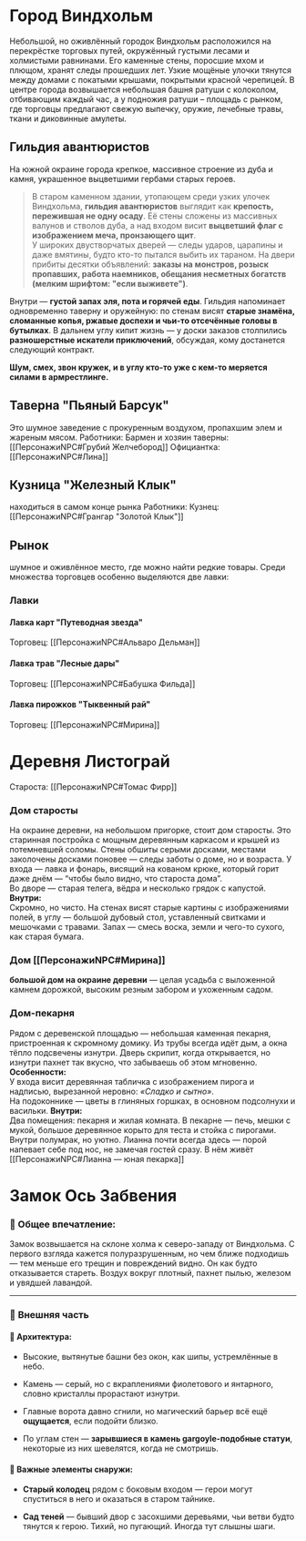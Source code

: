 # Город Виндхольм
Небольшой, но оживлённый городок Виндхольм расположился на перекрёстке торговых путей, окружённый густыми лесами и холмистыми равнинами. Его каменные стены, поросшие мхом и плющом, хранят следы прошедших лет. Узкие мощёные улочки тянутся между домами с покатыми крышами, покрытыми красной черепицей. В центре города возвышается небольшая башня ратуши с колоколом, отбивающим каждый час, а у подножия ратуши – площадь с рынком, где торговцы предлагают свежую выпечку, оружие, лечебные травы, ткани и диковинные амулеты.
## Гильдия авантюристов
На южной окраине города крепкое, массивное строение из дуба и камня, украшенное выцветшими гербами старых героев.

> В старом каменном здании, утопающем среди узких улочек Виндхольма, **гильдия авантюристов** выглядит как **крепость, пережившая не одну осаду**. Её стены сложены из массивных валунов и стволов дуба, а над входом висит **выцветший флаг с изображением меча, пронзающего щит**.  
> У широких двустворчатых дверей — следы ударов, царапины и даже вмятины, будто кто-то пытался выбить их тараном. На двери прибиты десятки объявлений: **заказы на монстров, розыск пропавших, работа наемников, обещания несметных богатств (мелким шрифтом: "если выживете")**.

Внутри — **густой запах эля, пота и горячей еды**. Гильдия напоминает одновременно таверну и оружейную: по стенам висят **старые знамёна, сломанные копья, ржавые доспехи и чьи-то отсечённые головы в бутылках**. В дальнем углу кипит жизнь — у доски заказов столпились **разношерстные искатели приключений**, обсуждая, кому достанется следующий контракт.

**Шум, смех, звон кружек, и в углу кто-то уже с кем-то меряется силами в армрестлинге.**
## Таверна "Пьяный Барсук"
Это шумное заведение с прокуренным воздухом, пропахшим элем и жареным мясом.
Работники:
	Бармен и хозяин таверны:[[ПерсонажиNPC#Грубий Желчебород]]
	Официантка: [[ПерсонажиNPC#Лина]]
## Кузница "Железный Клык"
находиться в самом конце рынка
Работники:
	Кузнец: [[ПерсонажиNPC#Грангар "Золотой Клык"]]
## Рынок
шумное и оживлённое место, где можно найти редкие товары. Среди множества торговцев особенно выделяются две лавки:
### Лавки
#### Лавка карт "Путеводная звезда"
Торговец: [[ПерсонажиNPC#Альваро Дельман]]
#### Лавка трав "Лесные дары"
Торговец: [[ПерсонажиNPC#Бабушка Фильда]]
#### Лавка пирожков "Тыквенный рай"
Торговец: [[ПерсонажиNPC#Мирина]]
# Деревня Листограй
Староста: [[ПерсонажиNPC#Томас Фирр]]
### Дом старосты 
На окраине деревни, на небольшом пригорке, стоит дом старосты. Это старинная постройка с мощным деревянным каркасом и крышей из потемневшей соломы. Стены обшиты серыми досками, местами заколочены досками поновее — следы заботы о доме, но и возраста. У входа — лавка и фонарь, висящий на кованом крюке, который горит даже днём — “чтобы было видно, что староста дома”.  
Во дворе — старая телега, вёдра и несколько грядок с капустой.
**Внутри:**  
Скромно, но чисто. На стенах висят старые картины с изображениями полей, в углу — большой дубовый стол, уставленный свитками и мешочками с травами. Запах — смесь воска, земли и чего-то сухого, как старая бумага.
### Дом [[ПерсонажиNPC#Мирина]]
**большой дом на окраине деревни** — целая усадьба с выложенной камнем дорожкой, высоким резным забором и ухоженным садом.
### Дом-пекарня 
Рядом с деревенской площадью — небольшая каменная пекарня, пристроенная к скромному домику. Из трубы всегда идёт дым, а окна тёпло подсвечены изнутри. Дверь скрипит, когда открывается, но изнутри пахнет так вкусно, что забываешь об этом мгновенно.
**Особенности:**  
У входа висит деревянная табличка с изображением пирога и надписью, вырезанной неровно: _«Сладко и сытно»_.  
На подоконнике — цветы в глиняных горшках, в основном подсолнухи и васильки.
**Внутри:**  
Два помещения: пекарня и жилая комната. В пекарне — печь, мешки с мукой, большое деревянное корыто для теста и стойка с пирогами. Внутри полумрак, но уютно. Лианна почти всегда здесь — порой напевает себе под нос, не замечая гостей сразу.
В нём живёт [[ПерсонажиNPC#Лианна — юная пекарка]]
# Замок Ось Забвения
### 📍 Общее впечатление:

Замок возвышается на склоне холма к северо-западу от Виндхольма. С первого взгляда кажется полуразрушенным, но чем ближе подходишь — тем меньше его трещин и повреждений видно. Он как будто отказывается стареть. Воздух вокруг плотный, пахнет пылью, железом и увядшей лавандой.

---

### 🔹 **Внешняя часть**

#### 🏯 Архитектура:

- Высокие, вытянутые башни без окон, как шипы, устремлённые в небо.
    
- Камень — серый, но с вкраплениями фиолетового и янтарного, словно кристаллы прорастают изнутри.
    
- Главные ворота давно сгнили, но магический барьер всё ещё **ощущается**, если подойти близко.
    
- По углам стен — **зарывшиеся в камень gargoyle-подобные статуи**, некоторые из них шевелятся, когда не смотришь.
    

#### 📍 Важные элементы снаружи:

- **Старый колодец** рядом с боковым входом — герои могут спуститься в него и оказаться в старом тайнике.
    
- **Сад теней** — бывший двор с засохшими деревьями, чьи ветви будто тянутся к герою. Тихий, но пугающий. Иногда тут слышны шаги.
    